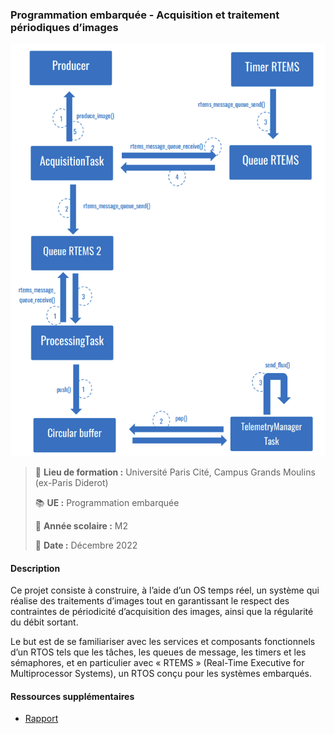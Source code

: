 ### Programmation embarquée - Acquisition et traitement périodiques d’images
![rtos-img.png](rtos-img.png)
> :school: **Lieu de formation :** Université Paris Cité, Campus Grands Moulins (ex-Paris Diderot)
> 
> :books: **UE :** Programmation embarquée 
> 
> :pushpin: **Année scolaire :** M2
> 
> :calendar: **Date :** Décembre 2022 

#### Description
Ce projet consiste à construire, à l’aide d’un OS temps réel, un système qui réalise des traitements d’images tout en garantissant le respect des contraintes de périodicité d’acquisition des images, ainsi que la régularité du débit sortant.

Le but est de se familiariser avec les services et composants fonctionnels d’un RTOS tels que les tâches, les queues de message, les timers et les sémaphores, et en particulier avec « RTEMS » (Real-Time Executive for Multiprocessor Systems), un RTOS conçu pour les systèmes embarqués.

#### Ressources supplémentaires
- [Rapport](Rapport_FR.pdf)
